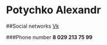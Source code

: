 # Potychko Alexandr

##Social networks
[Vk](https://m.vk.com/potychko)

###Phone number
**8 029 213 75 99**
